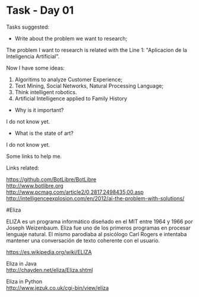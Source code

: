 # Task - Day 01

Tasks suggested:<BR>

* Write about the problem we want to research;

The problem I want to research is related with the Line 1: "Aplicacion de la Inteligencia Artificial". <BR>

Now I have some ideas:<BR>

1) Algoritims to analyze Customer Experience; <BR>
2) Text Mining, Social Networks, Natural Processing Language;<BR>
3) Think intelligent robotics. <BR>
4) Artificial Intelligence applied to Family History<BR>

* Why is it important?

I do not know yet.<BR>

* What is the state of art? <BR>

I do not know yet. <BR>

Some links to help me. <BR>

Links related:

https://github.com/BotLibre/BotLibre<BR>
http://www.botlibre.org<BR>
http://www.pcmag.com/article2/0,2817,2498435,00.asp<BR>
http://intelligenceexplosion.com/en/2012/ai-the-problem-with-solutions/<BR>

#Eliza

ELIZA es un programa informático diseñado en el MIT entre 1964 y 1966 por Joseph Weizenbaum. Eliza fue uno de los primeros programas en procesar lenguaje natural. El mismo parodiaba al psicólogo Carl Rogers e intentaba mantener una conversación de texto coherente con el usuario. <BR>

https://es.wikipedia.org/wiki/ELIZA<BR>

Eliza in Java<BR>
http://chayden.net/eliza/Eliza.shtml<BR>

Eliza in Python<BR>
http://www.jezuk.co.uk/cgi-bin/view/eliza<BR>
